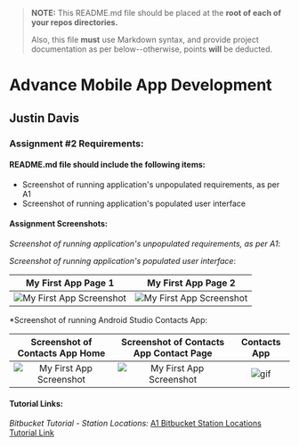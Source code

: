 > **NOTE:** This README.md file should be placed at the **root of each of your repos directories.**
>
>Also, this file **must** use Markdown syntax, and provide project documentation as per below--otherwise, points **will** be deducted.
>

# Advance Mobile App Development

## Justin Davis

### Assignment #2 Requirements:

#### README.md file should include the following items:

* Screenshot of running application's unpopulated requirements, as per A1
* Screenshot of running application's populated user interface

[comment]: <> (> This is a blockquote.)

[comment]: <> (> This is the second paragraph in the blockquote.)

#### Assignment Screenshots:

*Screenshot of running application's unpopulated requirements, as per A1*:

*Screenshot of running application's populated user interface*:

My First App Page 1             |  My First App Page 2
:-------------------------:|:-------------------------:
![My First App Screenshot](img/myfirstapp_p1.png)  |  ![My First App Screenshot](img/myfirstapp_p2.png) 

*Screenshot of running Android Studio Contacts App:

Screenshot of Contacts App Home             |  Screenshot of Contacts App Contact Page             | Contacts App
:-------------------------:|:-------------------------:|:------------------------------------------------:
![My First App Screenshot](img/contacts_p1.png)  |  ![My First App Screenshot](img/contacts_p2.png)  | ![gif](img/Android.gif)

#### Tutorial Links:

*Bitbucket Tutorial - Station Locations:*
[A1 Bitbucket Station Locations Tutorial Link](https://bitbucket.org/jd19z/bitbucketstationlocations/ "Bitbucket Station Locations")